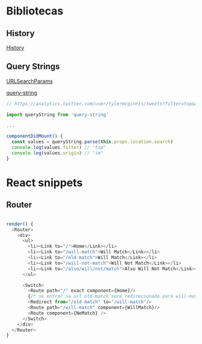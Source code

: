 # Bibliotecas

## History

[History](https://github.com/ReactTraining/history/blob/master/docs/Navigation.md)

## Query Strings

[URLSearchParams](https://developer.mozilla.org/pt-BR/docs/Web/API/URLSearchParams)

[query-string](https://www.npmjs.com/package/query-string)

```Javascript
// https://analytics.twitter.com/user/tylermcginnis/tweets?filter=top&origin=im

import queryString from 'query-string'

...

componentDidMount() {
  const values = queryString.parse(this.props.location.search)
  console.log(values.filter) // "top"
  console.log(values.origin) // "im"
}

```

# React snippets

## Router

```javascript

render() {
  <Router>
    <div>
      <ul>
        <li><Link to="/">Home</Link></li>
        <li><Link to="/will-match">Will Match</Link></li>
        <li><Link to="/old-match">Will Match</Link></li>
        <li><Link to="/will-not-match">Will Not Match</Link></li>
        <li><Link to="/also/will/not/match">Also Will Not Match</Link></li>
      </ul>

      <Switch>
        <Route path="/" exact component={Home}/>
        {/* se entrar na url old-match será redirecionado para will-match. É preciso estar dentro do <Switch> prá que isso ocorra */}  
        <Redirect from="/old-match" to="/will-match"/>
        <Route path="/will-match" component={WillMatch}/>
        <Route component={NoMatch} />
      </Switch>
    </div>
  </Router>
}

```
